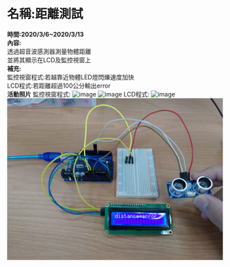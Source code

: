 # **名稱:距離測試**  
**時間:2020/3/6~2020/3/13**  
**內容:**  
透過超音波感測器測量物體距離  
並將其顯示在LCD及監控視窗上  
**補充:**  
監控視窗程式:若越靠近物體LED燈閃爍速度加快  
LCD程式:若距離超過100公分輸出error  
**活動照片**
監控視窗程式:
![image](https://github.com/kenlu250/distence_measure/blob/master/P_20200306_094447.jpg)
![image](https://github.com/kenlu250/distence_measure/blob/master/P_20200306_094443.jpg)
LCD程式:
![image](https://github.com/kenlu250/distence_measure/blob/master/P_20200313_091951.jpg)
![image](https://github.com/kenlu250/distence_measure/blob/master/P_20200313_092009.jpg)
